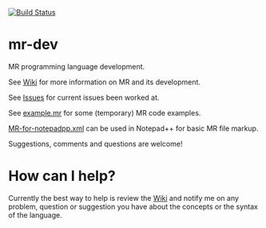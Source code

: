 [![Build Status](https://travis-ci.org/meircif/mr-dev.svg?branch=master)](https://travis-ci.org/meircif/mr-dev)

# mr-dev
MR programming language development.

See [Wiki](https://github.com/meircif/mr-dev/wiki) for more information on MR
and its development.

See [Issues](https://github.com/meircif/mr-dev/issues) for current issues been
worked at.

See [example.mr](example.mr) for some (temporary) MR code examples.

[MR-for-notepadpp.xml](MR-for-notepadpp.xml) can be used in Notepad++ for basic
MR file markup.

Suggestions, comments and questions are welcome!

# How can I help?
Currently the best way to help is review the
[Wiki](https://github.com/meircif/mr-dev/wiki) and notify me on any problem,
question or suggestion you have about the concepts or the syntax of the
language.
